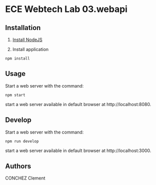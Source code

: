 
# ECE Webtech Lab 03.webapi

## Installation

1. [Install NodeJS](https://nodejs.org/en/download/)

2. Install application

```
npm install 
```

## Usage

Start a web server with the command:

```
npm start
```

start a web server available in default browser at http://localhost:8080.

## Develop

Start a web server with the command:

```
npm run develop
```
start a web server available in default browser at http://localhost:3000.

## Authors

CONCHEZ Clement